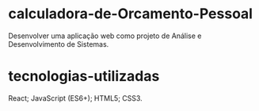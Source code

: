 # calculadora-de-Orcamento-Pessoal
Desenvolver uma aplicação web como projeto de Análise e Desenvolvimento de Sistemas.
# tecnologias-utilizadas
React;
JavaScript (ES6+);
HTML5;
CSS3.
